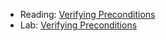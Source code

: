 * Reading: [Verifying Preconditions](../readings/preconditions-reading.html)
* Lab: [Verifying Preconditions](../labs/preconditions-lab.html)
